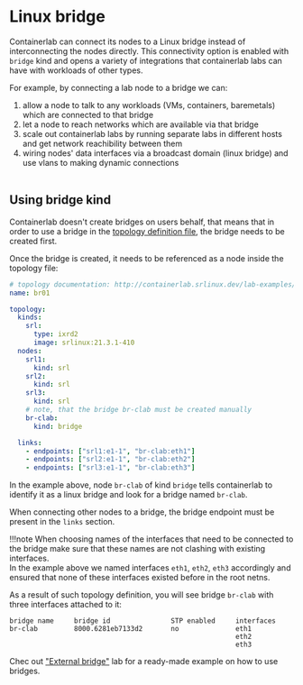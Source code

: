 <script type="text/javascript" src="https://cdn.jsdelivr.net/gh/hellt/drawio-js@main/embed2.js" async></script>
# Linux bridge
Containerlab can connect its nodes to a Linux bridge instead of interconnecting the nodes directly. This connectivity option is enabled with `bridge` kind and opens a variety of integrations that containerlab labs can have with workloads of other types.

For example, by connecting a lab node to a bridge we can:

1. allow a node to talk to any workloads (VMs, containers, baremetals) which are connected to that bridge
2. let a node to reach networks which are available via that bridge
3. scale out containerlab labs by running separate labs in different hosts and get network reachibility between them
4. wiring nodes' data interfaces via a broadcast domain (linux bridge) and use vlans to making dynamic connections


<div class="mxgraph" style="max-width:100%;border:1px solid transparent;margin:0 auto; display:block;" data-mxgraph="{&quot;page&quot;:8,&quot;zoom&quot;:1.5,&quot;highlight&quot;:&quot;#0000ff&quot;,&quot;nav&quot;:true,&quot;check-visible-state&quot;:true,&quot;resize&quot;:true,&quot;url&quot;:&quot;https://raw.githubusercontent.com/srl-labs/containerlab/diagrams/containerlab.drawio&quot;}"></div>

## Using bridge kind
Containerlab doesn't create bridges on users behalf, that means that in order to use a bridge in the [topology definition file](../topo-def-file.md), the bridge needs to be created first.

Once the bridge is created, it needs to be referenced as a node inside the topology file:

```yaml
# topology documentation: http://containerlab.srlinux.dev/lab-examples/ext-bridge/
name: br01

topology:
  kinds:
    srl:
      type: ixrd2
      image: srlinux:21.3.1-410
  nodes:
    srl1:
      kind: srl
    srl2:
      kind: srl
    srl3:
      kind: srl
    # note, that the bridge br-clab must be created manually
    br-clab:
      kind: bridge

  links:
    - endpoints: ["srl1:e1-1", "br-clab:eth1"]
    - endpoints: ["srl2:e1-1", "br-clab:eth2"]
    - endpoints: ["srl3:e1-1", "br-clab:eth3"]
```

In the example above, node `br-clab` of kind `bridge` tells containerlab to identify it as a linux bridge and look for a bridge named `br-clab`.

When connecting other nodes to a bridge, the bridge endpoint must be present in the `links` section.

!!!note
    When choosing names of the interfaces that need to be connected to the bridge make sure that these names are not clashing with existing interfaces.  
    In the example above we named interfaces `eth1`, `eth2`, `eth3` accordingly and ensured that none of these interfaces existed before in the root netns.  

As a result of such topology definition, you will see bridge `br-clab` with three interfaces attached to it:

```
bridge name     bridge id               STP enabled     interfaces
br-clab         8000.6281eb7133d2       no              eth1
                                                        eth2
                                                        eth3
```

Chec out ["External bridge"](../../lab-examples/ext-bridge.md) lab for a ready-made example on how to use bridges.